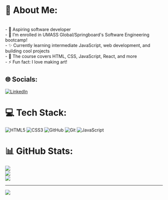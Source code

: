 # 🌌  About Me:
<br>- 🌙 Aspiring software developer <br>- 🔭 I’m enrolled in UMASS Global/Springboard's Software Engineering bootcamp!<br>- ✨ Currently learning intermediate JavaScript, web development, and building cool projects  <br>- 🌟 The course covers HTML, CSS, JavaScript, React, and more  <br>- ⚡ Fun fact: I love making art!


## 🌐 Socials:
[![LinkedIn](https://img.shields.io/badge/LinkedIn-%230077B5.svg?logo=linkedin&logoColor=white)](https://linkedin.com/in/www.linkedin.com/in/leah-calabro) 

# 💻 Tech Stack:
![HTML5](https://img.shields.io/badge/html5-%23E34F26.svg?style=for-the-badge&logo=html5&logoColor=white) ![CSS3](https://img.shields.io/badge/css3-%231572B6.svg?style=for-the-badge&logo=css3&logoColor=white) ![GitHub](https://img.shields.io/badge/github-%23121011.svg?style=for-the-badge&logo=github&logoColor=white) ![Git](https://img.shields.io/badge/git-%23F05033.svg?style=for-the-badge&logo=git&logoColor=white) ![JavaScript](https://img.shields.io/badge/javascript-%23323330.svg?style=for-the-badge&logo=javascript&logoColor=%23F7DF1E)
# 📊 GitHub Stats:
![](https://github-readme-stats.vercel.app/api?username=Leah224&theme=dark&hide_border=true&include_all_commits=false&count_private=false)<br/>
![](https://nirzak-streak-stats.vercel.app/?user=Leah224&theme=dark&hide_border=true)<br/>
![](https://github-readme-stats.vercel.app/api/top-langs/?username=Leah224&theme=dark&hide_border=true&include_all_commits=false&count_private=false&layout=compact)

---
[![](https://visitcount.itsvg.in/api?id=Leah224&icon=0&color=1)](https://visitcount.itsvg.in)

<!-- Proudly created with GPRM ( https://gprm.itsvg.in ) -->
